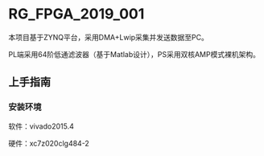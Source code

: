 # RG_FPGA_2019_001

本项目基于ZYNQ平台，采用DMA+Lwip采集并发送数据至PC。

PL端采用64阶低通滤波器（基于Matlab设计），PS采用双核AMP模式裸机架构。

## 上手指南

### 安装环境
软件：vivado2015.4

硬件：xc7z020clg484-2



